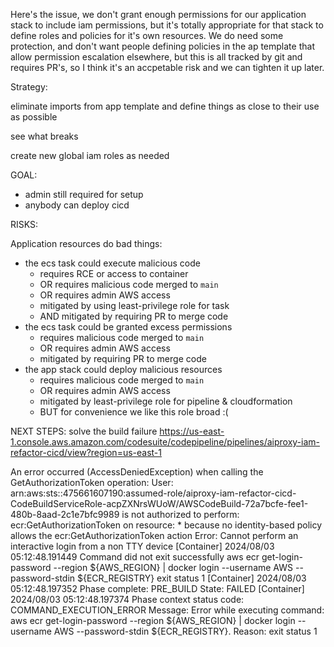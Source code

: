 Here's the issue, we don't grant enough permissions for our application stack to include iam permissions, but it's totally appropriate for that stack to define roles and policies for it's own resources. We do need some protection, and don't want people defining policies in the ap template that allow permission escalation elsewhere, but this is all tracked by git and requires PR's, so I think it's an accpetable risk and we can tighten it up later.

Strategy:

eliminate imports from app template and define things as close to their use as possible

see what breaks

create new global iam roles as needed

GOAL:
- admin still required for setup
- anybody can deploy cicd


RISKS:

Application resources do bad things:
- the ecs task could execute malicious code
  - requires RCE or access to container
  - OR requires malicious code merged to `main`
  - OR requires admin AWS access
  - mitigated by using least-privilege role for task
  - AND mitigated by requiring PR to merge code
- the ecs task could be granted excess permissions
  - requires malicious code merged to `main`
  - OR requires admin AWS access
  - mitigated by requiring PR to merge code
- the app stack could deploy malicious resources
  - requires malicious code merged to `main`
  - OR requires admin AWS access
  - mitigated by least-privilege role for pipeline & cloudformation
  - BUT for convenience we like this role broad :(



NEXT STEPS:
solve the build failure https://us-east-1.console.aws.amazon.com/codesuite/codepipeline/pipelines/aiproxy-iam-refactor-cicd/view?region=us-east-1


An error occurred (AccessDeniedException) when calling the GetAuthorizationToken operation: User: arn:aws:sts::475661607190:assumed-role/aiproxy-iam-refactor-cicd-CodeBuildServiceRole-acpZXNrsWUoW/AWSCodeBuild-72a7bcfe-fee1-480b-8aad-2c1e7bfc9989 is not authorized to perform: ecr:GetAuthorizationToken on resource: * because no identity-based policy allows the ecr:GetAuthorizationToken action
Error: Cannot perform an interactive login from a non TTY device
[Container] 2024/08/03 05:12:48.191449 Command did not exit successfully aws ecr get-login-password --region ${AWS_REGION} | docker login --username AWS --password-stdin ${ECR_REGISTRY} exit status 1
[Container] 2024/08/03 05:12:48.197352 Phase complete: PRE_BUILD State: FAILED
[Container] 2024/08/03 05:12:48.197374 Phase context status code: COMMAND_EXECUTION_ERROR Message: Error while executing command: aws ecr get-login-password --region ${AWS_REGION} | docker login --username AWS --password-stdin ${ECR_REGISTRY}. Reason: exit status 1
